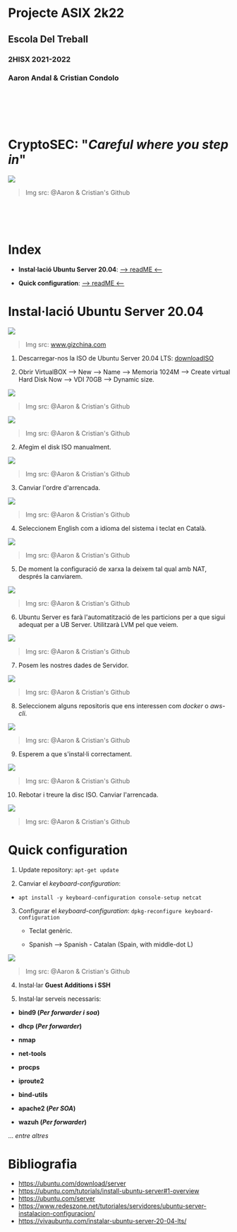 # __Projecte ASIX 2k22__
## __Escola Del Treball__
### __2HISX 2021-2022__
### __Aaron Andal & Cristian Condolo__


<br>
<br>
<br>
<br>

# __CryptoSEC__: "_Careful where you step in_"


![](https://github.com/KeshiKiD03/asixproject2k22/blob/main/Photos/CryptoSECLogo.png?raw=true)

> Img src: @Aaron & Cristian's Github



<br>
<br>
<br>




# __Index__

+ **Instal·lació Ubuntu Server 20.04**: [--> readME <--](#installació-ubuntu-server-2004)

+ **Quick configuration**: [--> readME <--](#quick-configuration)


# __Instal·lació Ubuntu Server 20.04__

![](https://www.gizchina.com/wp-content/uploads/images/2020/04/Canonical-Officially-Released-Final-Ubuntu-20.04-LTS-Focal-Fossa.jpg)

> Img src: www.gizchina.com

1. Descarregar-nos la ISO de Ubuntu Server 20.04 LTS: [downloadISO](https://releases.ubuntu.com/20.04/)

1. Obrir VirtualBOX --> New --> Name --> Memoria 1024M --> Create virtual Hard Disk Now --> VDI 70GB    --> Dynamic size.

![](./Photos/Ub1.png)

> Img src: @Aaron & Cristian's Github

![](./Photos/Ub2.png)

> Img src: @Aaron & Cristian's Github

2. Afegim el disk ISO manualment.

![](./Photos/Ub4.png)


> Img src: @Aaron & Cristian's Github

3. Canviar l'ordre d'arrencada.

![](./Photos/Ub5.png)

> Img src: @Aaron & Cristian's Github


4. Seleccionem English com a idioma del sistema i teclat en Català.

![](./Photos/Ub8.png)

> Img src: @Aaron & Cristian's Github


5. De moment la configuració de xarxa la deixem tal qual amb NAT, després la canviarem.

![](./Photos/Ub7.png)


> Img src: @Aaron & Cristian's Github


6. Ubuntu Server es farà l'automatització de les particions per a que sigui adequat per a UB Server. Utilitzarà LVM pel que veiem.

![](./Photos/Ub9.png)

> Img src: @Aaron & Cristian's Github



7. Posem les nostres dades de Servidor.

![](./Photos/Ub10.png)

> Img src: @Aaron & Cristian's Github


8. Seleccionem alguns repositoris que ens interessen com _docker_ o _aws-cli_.

![](./Photos/Ub11.png)

> Img src: @Aaron & Cristian's Github


9. Esperem a que s'instal·li correctament.

![](./Photos/Ub12.png)

> Img src: @Aaron & Cristian's Github


10. Rebotar i treure la disc ISO. Canviar l'arrencada.

![](./Photos/Ub13.png)

> Img src: @Aaron & Cristian's Github


# __Quick configuration__

1. Update repository: `apt-get update`

2. Canviar el _keyboard-configuration_: 

* `apt install -y keyboard-configuration console-setup netcat`

3. Configurar el _keyboard-configuration_: `dpkg-reconfigure keyboard-configuration`

    + Teclat genèric.

    + Spanish --> Spanish - Catalan (Spain, with middle-dot L)

![](./Photos/Ub14.png)

> Img src: @Aaron & Cristian's Github


4. Instal·lar __Guest Additions i SSH__

5. Instal·lar serveis necessaris:

* __bind9 (_Per forwarder i soa_)__

* __dhcp (_Per forwarder_)__

* __nmap__

* __net-tools__

* __procps__

* __iproute2__

* __bind-utils__

* __apache2 (_Per SOA_)__

* __wazuh (_Per forwarder_)__

... _entre altres_

# __Bibliografia__

- https://ubuntu.com/download/server
- https://ubuntu.com/tutorials/install-ubuntu-server#1-overview
- https://ubuntu.com/server
- https://www.redeszone.net/tutoriales/servidores/ubuntu-server-instalacion-configuracion/
- https://vivaubuntu.com/instalar-ubuntu-server-20-04-lts/